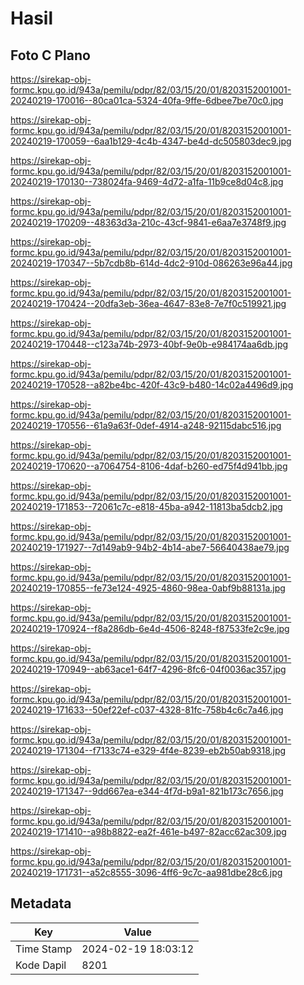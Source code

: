# Hasil

## Foto C Plano

https://sirekap-obj-formc.kpu.go.id/943a/pemilu/pdpr/82/03/15/20/01/8203152001001-20240219-170016--80ca01ca-5324-40fa-9ffe-6dbee7be70c0.jpg

https://sirekap-obj-formc.kpu.go.id/943a/pemilu/pdpr/82/03/15/20/01/8203152001001-20240219-170059--6aa1b129-4c4b-4347-be4d-dc505803dec9.jpg

https://sirekap-obj-formc.kpu.go.id/943a/pemilu/pdpr/82/03/15/20/01/8203152001001-20240219-170130--738024fa-9469-4d72-a1fa-11b9ce8d04c8.jpg

https://sirekap-obj-formc.kpu.go.id/943a/pemilu/pdpr/82/03/15/20/01/8203152001001-20240219-170209--48363d3a-210c-43cf-9841-e6aa7e3748f9.jpg

https://sirekap-obj-formc.kpu.go.id/943a/pemilu/pdpr/82/03/15/20/01/8203152001001-20240219-170347--5b7cdb8b-614d-4dc2-910d-086263e96a44.jpg

https://sirekap-obj-formc.kpu.go.id/943a/pemilu/pdpr/82/03/15/20/01/8203152001001-20240219-170424--20dfa3eb-36ea-4647-83e8-7e7f0c519921.jpg

https://sirekap-obj-formc.kpu.go.id/943a/pemilu/pdpr/82/03/15/20/01/8203152001001-20240219-170448--c123a74b-2973-40bf-9e0b-e984174aa6db.jpg

https://sirekap-obj-formc.kpu.go.id/943a/pemilu/pdpr/82/03/15/20/01/8203152001001-20240219-170528--a82be4bc-420f-43c9-b480-14c02a4496d9.jpg

https://sirekap-obj-formc.kpu.go.id/943a/pemilu/pdpr/82/03/15/20/01/8203152001001-20240219-170556--61a9a63f-0def-4914-a248-92115dabc516.jpg

https://sirekap-obj-formc.kpu.go.id/943a/pemilu/pdpr/82/03/15/20/01/8203152001001-20240219-170620--a7064754-8106-4daf-b260-ed75f4d941bb.jpg

https://sirekap-obj-formc.kpu.go.id/943a/pemilu/pdpr/82/03/15/20/01/8203152001001-20240219-171853--72061c7c-e818-45ba-a942-11813ba5dcb2.jpg

https://sirekap-obj-formc.kpu.go.id/943a/pemilu/pdpr/82/03/15/20/01/8203152001001-20240219-171927--7d149ab9-94b2-4b14-abe7-56640438ae79.jpg

https://sirekap-obj-formc.kpu.go.id/943a/pemilu/pdpr/82/03/15/20/01/8203152001001-20240219-170855--fe73e124-4925-4860-98ea-0abf9b88131a.jpg

https://sirekap-obj-formc.kpu.go.id/943a/pemilu/pdpr/82/03/15/20/01/8203152001001-20240219-170924--f8a286db-6e4d-4506-8248-f87533fe2c9e.jpg

https://sirekap-obj-formc.kpu.go.id/943a/pemilu/pdpr/82/03/15/20/01/8203152001001-20240219-170949--ab63ace1-64f7-4296-8fc6-04f0036ac357.jpg

https://sirekap-obj-formc.kpu.go.id/943a/pemilu/pdpr/82/03/15/20/01/8203152001001-20240219-171633--50ef22ef-c037-4328-81fc-758b4c6c7a46.jpg

https://sirekap-obj-formc.kpu.go.id/943a/pemilu/pdpr/82/03/15/20/01/8203152001001-20240219-171304--f7133c74-e329-4f4e-8239-eb2b50ab9318.jpg

https://sirekap-obj-formc.kpu.go.id/943a/pemilu/pdpr/82/03/15/20/01/8203152001001-20240219-171347--9dd667ea-e344-4f7d-b9a1-821b173c7656.jpg

https://sirekap-obj-formc.kpu.go.id/943a/pemilu/pdpr/82/03/15/20/01/8203152001001-20240219-171410--a98b8822-ea2f-461e-b497-82acc62ac309.jpg

https://sirekap-obj-formc.kpu.go.id/943a/pemilu/pdpr/82/03/15/20/01/8203152001001-20240219-171731--a52c8555-3096-4ff6-9c7c-aa981dbe28c6.jpg


## Metadata

| Key        | Value               |
| ---------- | ------------------- |
| Time Stamp | 2024-02-19 18:03:12 |
| Kode Dapil | 8201                |



